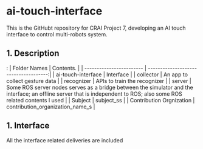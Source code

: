 # ai-touch-interface

This is the GitHubt repository for CRAI Project 7, developing an AI touch interface to control multi-robots system. 

## 1. Description

: 
| Folder Names             |   Contents.                           |
| ------------------------ | -------------------------------------:|
| ai-touch-interface       |   Interface                           |
| collector                |   An app to collect gesture data      |
| recognizer               |   APIs to train the recognizer        |
| server                   |   Some ROS server nodes serves as a bridge between the simulator and the interface; an offline server that is independent to ROS; also some ROS related contents I used                   |
| Subject                  |   subject\_ss                         |
| Contribution Orgnization |   contribution\_organization\_name\_s |

## 1. Interface

All the interface related deliveries are included 
